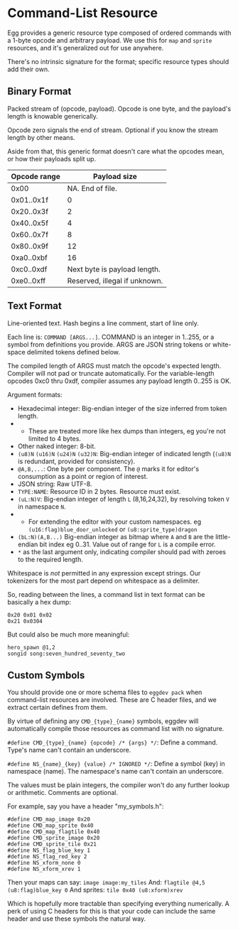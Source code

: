 # Command-List Resource

Egg provides a generic resource type composed of ordered commands with a 1-byte opcode and arbitrary payload.
We use this for `map` and `sprite` resources, and it's generalized out for use anywhere.

There's no intrinsic signature for the format; specific resource types should add their own.

## Binary Format

Packed stream of (opcode, payload).
Opcode is one byte, and the payload's length is knowable generically.

Opcode zero signals the end of stream. Optional if you know the stream length by other means.

Aside from that, this generic format doesn't care what the opcodes mean, or how their payloads split up.

| Opcode range | Payload size |
|--------------|--------------|
| 0x00         | NA. End of file. |
| 0x01..0x1f   | 0 |
| 0x20..0x3f   | 2 |
| 0x40..0x5f   | 4 |
| 0x60..0x7f   | 8 |
| 0x80..0x9f   | 12 |
| 0xa0..0xbf   | 16 |
| 0xc0..0xdf   | Next byte is payload length. |
| 0xe0..0xff   | Reserved, illegal if unknown. |

## Text Format

Line-oriented text.
Hash begins a line comment, start of line only.

Each line is: `COMMAND [ARGS...]`.
COMMAND is an integer in 1..255, or a symbol from definitions you provide.
ARGS are JSON string tokens or white-space delimited tokens defined below.

The compiled length of ARGS must match the opcode's expected length.
Compiler will not pad or truncate automatically.
For the variable-length opcodes 0xc0 thru 0xdf, compiler assumes any payload length 0..255 is OK.

Argument formats:
 - Hexadecimal integer: Big-endian integer of the size inferred from token length.
 - - These are treated more like hex dumps than integers, eg you're not limited to 4 bytes.
 - Other naked integer: 8-bit.
 - `(u8)N` `(u16)N` `(u24)N` `(u32)N`: Big-endian integer of indicated length (`(u8)N` is redundant, provided for consistency).
 - `@A,B,...`: One byte per component. The `@` marks it for editor's consumption as a point or region of interest.
 - JSON string: Raw UTF-8.
 - `TYPE:NAME`: Resource ID in 2 bytes. Resource must exist.
 - `(uL:N)V`: Big-endian integer of length `L` (8,16,24,32), by resolving token `V` in namespace `N`.
 - - For extending the editor with your custom namespaces. eg `(u16:flag)blue_door_unlocked` or `(u8:sprite_type)dragon`
 - `(bL:N)(A,B...)` Big-endian integer as bitmap where `A` and `B` are the little-endian bit index eg 0..31. Value out of range for `L` is a compile error.
 - `*` as the last argument only, indicating compiler should pad with zeroes to the required length.
 
Whitespace is *not* permitted in any expression except strings. Our tokenizers for the most part depend on whitespace as a delimiter.
 
So, reading between the lines, a command list in text format can be basically a hex dump:
```
0x20 0x01 0x02
0x21 0x0304
```

But could also be much more meaningful:
```
hero_spawn @1,2
songid song:seven_hundred_seventy_two
```

## Custom Symbols

You should provide one or more schema files to `eggdev pack` when command-list resources are involved.
These are C header files, and we extract certain defines from them.

By virtue of defining any `CMD_{type}_{name}` symbols, eggdev will automatically compile those resources as command list with no signature.

`#define CMD_{type}_{name} {opcode} /* {args} */`: Define a command. Type's name can't contain an underscore.

`#define NS_{name}_{key} {value} /* IGNORED */`: Define a symbol (key) in namespace (name). The namespace's name can't contain an underscore.

The values must be plain integers, the compiler won't do any further lookup or arithmetic.
Comments are optional.

For example, say you have a header "my_symbols.h":
```
#define CMD_map_image 0x20
#define CMD_map_sprite 0x40
#define CMD_map_flagtile 0x40
#define CMD_sprite_image 0x20
#define CMD_sprite_tile 0x21
#define NS_flag_blue_key 1
#define NS_flag_red_key 2
#define NS_xform_none 0
#define NS_xform_xrev 1
```

Then your maps can say: `image image:my_tiles`
And: `flagtile @4,5 (u8:flag)blue_key 0`
And sprites: `tile 0x40 (u8:xform)xrev`

Which is hopefully more tractable than specifying everything numerically.
A perk of using C headers for this is that your code can include the same header and use these symbols the natural way.
